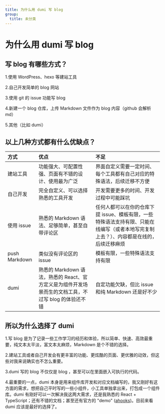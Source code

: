 ```yaml
---
title: 为什么用 dumi 写 blog
group:
  title: 未分类
---
```


# 为什么用 dumi 写 blog

## 写 blog 有哪些方式？

1.使用 WordPress、hexo 等建站工具

2.自己开发简单的 blog 网站

3.使用 git 的 issue 功能写 blog

4.新建一个 blog 仓库，上传 Markdown 文件作为 blog 内容（github 会解析 md）

5.其他（比如 dumi）

## 以上几种方式都有什么优缺点？

| 方式          | 优点                                                                                                 | 不足                                                                                                                                   |
| :------------ | :--------------------------------------------------------------------------------------------------- | :------------------------------------------------------------------------------------------------------------------------------------- |
| 建站工具      | 功能强大、可配置性强、页面有不错的设计、使用最为广泛                                                 | 界面自定义需要一定时间、每个工具都有自己对应的特殊语法，后续迁移不方便                                                                 |
| 自己开发      | 完全自定义、可以选择熟悉的工具开发                                                                   | 开发需要更多的时间、开发过程中可能踩坑                                                                                                 |
| 使用 issue    | 熟悉的 Markdown 语法、足够简单，甚至自带评论区                                                       | 任何人都可以在你的仓库下提 issue、模板有限，一些特殊语法支持有限、只能在线编写（或者本地写完复制上去？）、内容都是在线的，后续迁移麻烦 |
| push Markdown | 类似没有评论区的 issue                                                                               | 模板有限，一些特殊语法支持有限                                                                                                         |
| dumi          | 熟悉的 Markdown 语法，熟悉的 React、官方定义是为组件开发场景而生的文档工具，不过写 blog 的体验还不错 | 自定功能欠缺，但比 issue 和纯 Markdown 还是好不少                                                                                      |

## 所以为什么选择了 dumi

1.写 blog 是为了记录一些工作学习的经历和体验，所以简单、快速、高效最重要，纯文本太平淡，富文本太麻烦，Markdown 是个不错的选择。

2.建站工具或者自己开发会有更丰富的功能、更炫酷的页面、更优雅的动效，但这些对我来说确实也不怎么重要。

3.dumi 写的 blog 不仅仅是 blog ，甚至可以在里面嵌入可执行的代码。

4.最重要的一点，dumi 本身是用来组件库开发和对应文档编写的，我又刚好有这方面的需求，想把自己平时写的一些小组件，小工具单独拿出来，打包成一个组件库。dumi 有刚好可以一次解决我这两大需求，还是我熟悉的 React + TypeScript；还有不错的文档；甚至还有官方的 "demo" ([ahooks](https://ahooks.js.org/))。目前来看 dumi 应该是最好的选择了。
